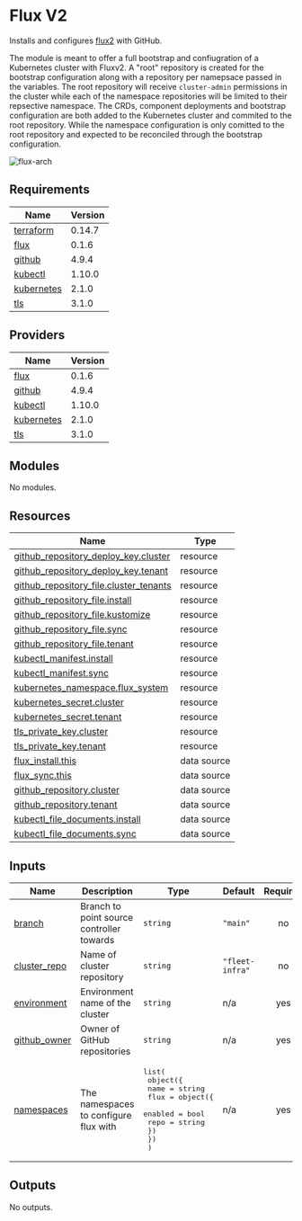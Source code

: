 # Flux V2

Installs and configures [flux2](https://github.com/fluxcd/flux2) with GitHub.

The module is meant to offer a full bootstrap and confiugration of a Kubernetes cluster
with Fluxv2. A "root" repository is created for the bootstrap configuration along with a
repository per namepsace passed in the variables. The root repository will receive `cluster-admin`
permissions in the cluster while each of the namespace repositories will be limited to their
repsective namespace. The CRDs, component deployments and bootstrap configuration are both
added to the Kubernetes cluster and commited to the root repository. While the namespace
configuration is only comitted to the root repository and expected to be reconciled through
the bootstrap configuration.

![flux-arch](../../../assets/fluxcd-v2.jpg)

## Requirements

| Name | Version |
|------|---------|
| <a name="requirement_terraform"></a> [terraform](#requirement\_terraform) | 0.14.7 |
| <a name="requirement_flux"></a> [flux](#requirement\_flux) | 0.1.6 |
| <a name="requirement_github"></a> [github](#requirement\_github) | 4.9.4 |
| <a name="requirement_kubectl"></a> [kubectl](#requirement\_kubectl) | 1.10.0 |
| <a name="requirement_kubernetes"></a> [kubernetes](#requirement\_kubernetes) | 2.1.0 |
| <a name="requirement_tls"></a> [tls](#requirement\_tls) | 3.1.0 |

## Providers

| Name | Version |
|------|---------|
| <a name="provider_flux"></a> [flux](#provider\_flux) | 0.1.6 |
| <a name="provider_github"></a> [github](#provider\_github) | 4.9.4 |
| <a name="provider_kubectl"></a> [kubectl](#provider\_kubectl) | 1.10.0 |
| <a name="provider_kubernetes"></a> [kubernetes](#provider\_kubernetes) | 2.1.0 |
| <a name="provider_tls"></a> [tls](#provider\_tls) | 3.1.0 |

## Modules

No modules.

## Resources

| Name | Type |
|------|------|
| [github_repository_deploy_key.cluster](https://registry.terraform.io/providers/integrations/github/4.9.4/docs/resources/repository_deploy_key) | resource |
| [github_repository_deploy_key.tenant](https://registry.terraform.io/providers/integrations/github/4.9.4/docs/resources/repository_deploy_key) | resource |
| [github_repository_file.cluster_tenants](https://registry.terraform.io/providers/integrations/github/4.9.4/docs/resources/repository_file) | resource |
| [github_repository_file.install](https://registry.terraform.io/providers/integrations/github/4.9.4/docs/resources/repository_file) | resource |
| [github_repository_file.kustomize](https://registry.terraform.io/providers/integrations/github/4.9.4/docs/resources/repository_file) | resource |
| [github_repository_file.sync](https://registry.terraform.io/providers/integrations/github/4.9.4/docs/resources/repository_file) | resource |
| [github_repository_file.tenant](https://registry.terraform.io/providers/integrations/github/4.9.4/docs/resources/repository_file) | resource |
| [kubectl_manifest.install](https://registry.terraform.io/providers/gavinbunney/kubectl/1.10.0/docs/resources/manifest) | resource |
| [kubectl_manifest.sync](https://registry.terraform.io/providers/gavinbunney/kubectl/1.10.0/docs/resources/manifest) | resource |
| [kubernetes_namespace.flux_system](https://registry.terraform.io/providers/hashicorp/kubernetes/2.1.0/docs/resources/namespace) | resource |
| [kubernetes_secret.cluster](https://registry.terraform.io/providers/hashicorp/kubernetes/2.1.0/docs/resources/secret) | resource |
| [kubernetes_secret.tenant](https://registry.terraform.io/providers/hashicorp/kubernetes/2.1.0/docs/resources/secret) | resource |
| [tls_private_key.cluster](https://registry.terraform.io/providers/hashicorp/tls/3.1.0/docs/resources/private_key) | resource |
| [tls_private_key.tenant](https://registry.terraform.io/providers/hashicorp/tls/3.1.0/docs/resources/private_key) | resource |
| [flux_install.this](https://registry.terraform.io/providers/fluxcd/flux/0.1.6/docs/data-sources/install) | data source |
| [flux_sync.this](https://registry.terraform.io/providers/fluxcd/flux/0.1.6/docs/data-sources/sync) | data source |
| [github_repository.cluster](https://registry.terraform.io/providers/integrations/github/4.9.4/docs/data-sources/repository) | data source |
| [github_repository.tenant](https://registry.terraform.io/providers/integrations/github/4.9.4/docs/data-sources/repository) | data source |
| [kubectl_file_documents.install](https://registry.terraform.io/providers/gavinbunney/kubectl/1.10.0/docs/data-sources/file_documents) | data source |
| [kubectl_file_documents.sync](https://registry.terraform.io/providers/gavinbunney/kubectl/1.10.0/docs/data-sources/file_documents) | data source |

## Inputs

| Name | Description | Type | Default | Required |
|------|-------------|------|---------|:--------:|
| <a name="input_branch"></a> [branch](#input\_branch) | Branch to point source controller towards | `string` | `"main"` | no |
| <a name="input_cluster_repo"></a> [cluster\_repo](#input\_cluster\_repo) | Name of cluster repository | `string` | `"fleet-infra"` | no |
| <a name="input_environment"></a> [environment](#input\_environment) | Environment name of the cluster | `string` | n/a | yes |
| <a name="input_github_owner"></a> [github\_owner](#input\_github\_owner) | Owner of GitHub repositories | `string` | n/a | yes |
| <a name="input_namespaces"></a> [namespaces](#input\_namespaces) | The namespaces to configure flux with | <pre>list(<br>    object({<br>      name = string<br>      flux = object({<br>        enabled = bool<br>        repo    = string<br>      })<br>    })<br>  )</pre> | n/a | yes |

## Outputs

No outputs.
